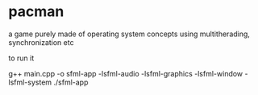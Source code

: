 # pacman

 a game purely made of operating system concepts using multitherading, synchronization etc


to run it 

g++ main.cpp -o sfml-app -lsfml-audio -lsfml-graphics -lsfml-window -lsfml-system
./sfml-app
